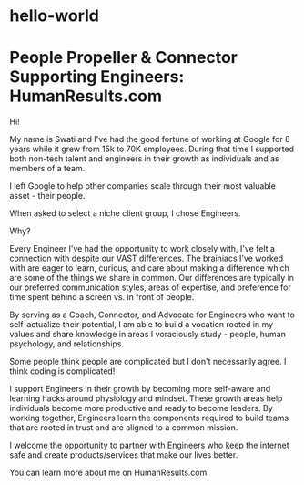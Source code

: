 # hello-world
People Propeller & Connector Supporting Engineers:  HumanResults.com 
=======
Hi!  

My name is Swati and I've had the good fortune of working at Google for 8 years while it grew from 15k to 70K employees.  During that time I supported both non-tech talent and engineers in their growth as individuals and as members of a team.

I left Google to help other companies scale through their most valuable asset - their people.

When asked to select a niche client group, I chose Engineers.

Why?  

Every Engineer I've had the opportunity to work closely with, I've felt a connection with despite our VAST differences.  The brainiacs I've worked with are eager to learn, curious, and care about making a difference which are some of the things we share in common.  Our differences are typically in our preferred communication styles, areas of expertise, and preference for time spent behind a screen vs. in front of people.

By serving as a Coach, Connector, and Advocate for Engineers who want to self-actualize their potential, I am able to build a vocation rooted in my values and share knowledge in areas I voraciously study - people, human psychology, and relationships.  

Some people think people are complicated but I don't necessarily agree.  I think coding is complicated! 

I support Engineers in their growth by becoming more self-aware and learning hacks around physiology and mindset.  These growth areas help individuals become more productive and ready to become leaders. By working together, Engineers learn the components required to build teams that are rooted in trust and are aligned to a common mission.   

I welcome the opportunity to partner with Engineers who keep the internet safe and create products/services that make our lives better.  

You can learn more about me on HumanResults.com
